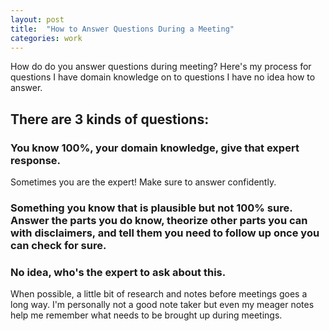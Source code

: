 ```yaml
---
layout: post
title:  "How to Answer Questions During a Meeting"
categories: work
---
```

How do do you answer questions during meeting? Here's my process for questions I have domain knowledge on to questions I have no idea how to answer.

<!--more-->

## There are 3 kinds of questions:

### You know 100%, your domain knowledge, give that expert response.

Sometimes you are the expert! Make sure to answer confidently.

### Something you know that is plausible but not 100% sure. Answer the parts you do know, theorize other parts you can with disclaimers, and tell them you need to follow up once you can check for sure.


### No idea, who's the expert to ask about this.


When possible, a little bit of research and notes before meetings goes a long way. I'm personally not a good note taker but even my meager notes help me remember what needs to be brought up during meetings.